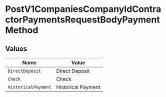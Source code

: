 # PostV1CompaniesCompanyIdContractorPaymentsRequestBodyPaymentMethod


## Values

| Name                | Value               |
| ------------------- | ------------------- |
| `DirectDeposit`     | Direct Deposit      |
| `Check`             | Check               |
| `HistoricalPayment` | Historical Payment  |